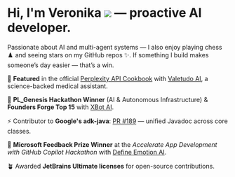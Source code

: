 Hi, I'm Veronika ![](https://user-images.githubusercontent.com/18350557/176309783-0785949b-9127-417c-8b55-ab5a4333674e.gif) — proactive AI developer.
================================================================================================================================

Passionate about AI and multi-agent systems — I also enjoy playing chess ♟️ and seeing stars on my GitHub repos ✨.
If something I build makes someone’s day easier — that’s a win.

🔹 **Featured** in the official [Perplexity API Cookbook](https://docs.perplexity.ai/cookbook/showcase/valetudo-ai) with [Valetudo AI](https://github.com/vero-code/valetudo-ai), a science-backed medical assistant.

🔹 **PL_Genesis Hackathon Winner** (AI & Autonomous Infrastructure) & **Founders Forge Top 15** with [XBot AI](https://github.com/vero-code/xbot-ai).

⚡ Contributor to **Google's adk-java**: [PR #189](https://github.com/google/adk-java/pull/189) — unified Javadoc across core classes.

🔹 **Microsoft Feedback Prize Winner** at the *Accelerate App Development with GitHub Copilot Hackathon* with [Define Emotion AI](https://github.com/vero-code/define-emotion).

🪴 Awarded **JetBrains Ultimate licenses** for open-source contributions.

